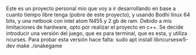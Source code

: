 Este es un proyecto personal mio que voy a ir desarrollando en base a cuanto tiempo libre tenga
(pobre de este proyecto), y usando Bodhi linux 64 bits, y una netbook con intel atom N455 y 2 gb de ram.
Debido a mis limitaciones de hardware, opto por realizar el proyecto en c++.
Se decide introducir una versión del juego, que es para terminal, que es esta, y utiliza ncurses.
Para probar esta versión hace falta:
sudo apt install libncursesw5-dev
make
./snakegame
